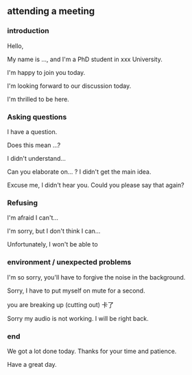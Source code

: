 ## attending a meeting

### introduction

Hello,

My name is ..., and I'm a PhD student in xxx University.

I'm happy to join you today.

I'm looking forward to our discussion today.

I'm thrilled to be here.


### Asking questions

I have a question.

Does this mean ...?

I didn't understand...

Can you elaborate on... ? I didn't get the main idea.

Excuse me, I didn't hear you. Could you please say that again?


### Refusing

I'm afraid I can't...

I'm sorry, but I don't think I can...

Unfortunately, I won't be able to 


### environment / unexpected problems

I'm so sorry, you'll have to forgive the noise in the background.

Sorry, I have to put myself on mute for a second.

you are breaking up (cutting out) 卡了

Sorry my audio is not working. I will be right back.


### end

We got a lot done today. Thanks for your time and patience.

Have a great day.

